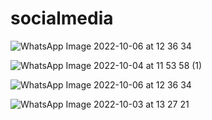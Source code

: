 # socialmedia
![WhatsApp Image 2022-10-06 at 12 36 34](https://user-images.githubusercontent.com/114576501/194304154-6c6e2c99-07f9-4a8e-9ca5-70e0d440c3e8.jpeg)

![WhatsApp Image 2022-10-04 at 11 53 58 (1)](https://user-images.githubusercontent.com/114576501/194308112-b6bd0a0a-0802-4b6b-8445-7ef86ddd10b3.jpeg)

![WhatsApp Image 2022-10-06 at 12 36 34](https://user-images.githubusercontent.com/114576501/194332699-6e53983f-de1a-442e-a310-7a8a853d2293.jpeg)

![WhatsApp Image 2022-10-03 at 13 27 21](https://user-images.githubusercontent.com/114576501/194333246-ad616cb7-46d0-4f10-99fb-ea1288b291e5.jpeg)

